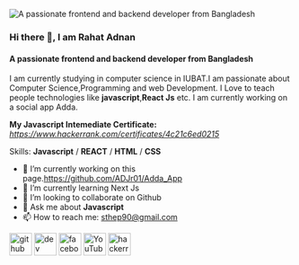 ![A passionate frontend and backend developer from Bangladesh](https://i.ibb.co/dpknHjQ/M-Accounting-Inc.png)
### Hi there 👋, I am Rahat Adnan
#### A passionate frontend and backend developer from Bangladesh

I am currently studying in computer science in IUBAT.I am passionate about Computer Science,Programming and web Development. I Love to teach people technologies like **javascript**,**React Js** etc. I am currently working on a social app Adda.  

**My  Javascript Intemediate Certificate:** *https://www.hackerrank.com/certificates/4c21c6ed0215*

Skills: **Javascript** / **REACT**  / **HTML** / **CSS**

- 🔭 I’m currently working on this page.https://github.com/ADJr01/Adda_App 
- 🌱 I’m currently learning Next Js 
- 👯 I’m looking to collaborate on Github 
- 💬 Ask me about **Javascript** 
- 📫 How to reach me: sthep90@gmail.com 


[<img src='https://cdn.jsdelivr.net/npm/simple-icons@3.0.1/icons/github.svg' alt='github' height='40'>](https://github.com/https://github.com/ADJr01)  [<img src='https://cdn.jsdelivr.net/npm/simple-icons@3.0.1/icons/dev-dot-to.svg' alt='dev' height='40'>](https://dev.to/https://dev.to/adjr01)  [<img src='https://cdn.jsdelivr.net/npm/simple-icons@3.0.1/icons/facebook.svg' alt='facebook' height='40'>](https://www.facebook.com/https://www.facebook.com/AD.Jrx/)  [<img src='https://cdn.jsdelivr.net/npm/simple-icons@3.0.1/icons/youtube.svg' alt='YouTube' height='40'>](https://www.youtube.com/channel/https://www.youtube.com/channel/UCT2VdFhZHWi7kEXFhXWPByw)  [<img src='https://cdn.jsdelivr.net/npm/simple-icons@3.0.1/icons/hackerrank.svg' alt='hackerrank' height='40'>](https://www.hackerrank.com/AD_Jr)  

